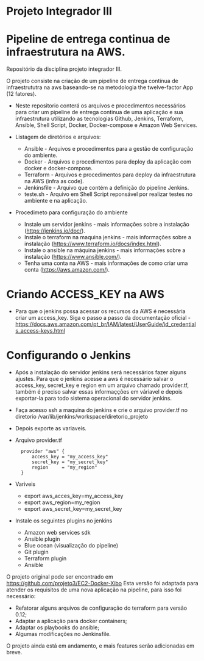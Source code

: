 # Projeto Integrador III
# Pipeline de entrega continua de infraestrutura na AWS.
Repositório da disciplina projeto integrador III. 


O projeto consiste na criação de um pipeline de entrega contínua de infraestrututra na aws baseando-se na metodologia the twelve-factor App (12 fatores).

- Neste repositorio conterá os arquivos e procedimentos necessários para criar um pipeline de entrega continua de uma aplicação e sua infraestrutura utilizando as tecnologias Github, Jenkins, Terraform, Ansible, Shell Script, Docker, Docker-compose e Amazon Web Services.

- Listagem de diretórios e arquivos:
		
	- Ansible - Arquivos e procedimentos para a gestão de configuração do ambiente.
	- Docker - Arquivos e procedimentos para deploy da aplicação com docker e docker-compose.
	- Terraform - Arquivos e procedimentos para deploy da infraestrutura na AWS (infra as code).
  	- Jenkinsfile - Arquivo que contém a definição do pipeline Jenkins.
	- teste.sh - Arquivo em Shell Script reponsável por realizar testes no ambiente e na aplicação.

- Procedimeto para configuração do ambiente
	
	- Instale um servidor jenkins - mais informações sobre a instalação (https://jenkins.io/doc/).
	- Instale o terraform na maquina jenkins - mais informações sobre a instalação (https://www.terraform.io/docs/index.html).
	- Instale o ansible na máquina jenkins - mais informações sobre a instalação (https://www.ansible.com/).
	- Tenha uma conta na AWS - mais informações de como criar uma conta (https://aws.amazon.com/).
	
# Criando ACCESS_KEY na AWS
- Para que o jenkins possa acessar os recursos da AWS é necessária criar um access_key.
Siga o passo a passo da documentação oficial - https://docs.aws.amazon.com/pt_br/IAM/latest/UserGuide/id_credentials_access-keys.html

# Configurando o Jenkins
- Após a instalação do servidor jenkins será necessários fazer alguns ajustes. Para que o jenkins acesse a aws é necessário salvar o access_key, secret_key e region em um arquivo chamado provider.tf, também é preciso salvar essas informaçções em váriavel e depois exportar-la para todo sistema operacional do servidor jenkins.
- Faça acesso ssh a maquina do jenkins e crie o arquivo provider.tf no diretorio /var/lib/jenkins/workspace/diretorio_projeto
- Depois exporte as variaveis.

- Arquivo provider.tf

		provider "aws" {
  			access_key = "my_access_key"
  			secret_key = "my_secret_key"
  			region     = "my_region"
		}

- Variveis	
	- export aws_acces_key=my_access_key
	- export aws_region=my_region
	- export aws_secret_key=my_secret_key
		
- Instale os seguintes plugins no jenkins
	- Amazon web services sdk
	- Ansible plugin
	- Blue ocean (visualização do pipeline)
	- Git plugin
	- Terraform plugin
	- Ansible
	


O projeto original pode ser encontrado em https://github.com/projeto3/EC2-Docker-Xibo 
Esta versão foi adaptada para atender os requisitos de uma nova aplicação na pipeline, para isso foi necessário:
- Refatorar alguns arquivos de configuração do terraform para versão 0.12;
- Adaptar a aplicação para docker containers;
- Adaptar os playbooks do ansible;
- Algumas modificações no Jenkinsfile.

O projeto ainda está em andamento, e mais features serão adicionadas em breve. 
